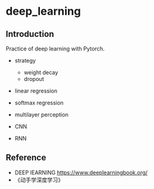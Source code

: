 # deep_learning
## Introduction
Practice of deep learning with Pytorch.

- strategy
    - weight decay
    - dropout

- linear regression
- softmax regression
- multilayer perception
- CNN
- RNN

## Reference
- DEEP lEARNING https://www.deeplearningbook.org/
- 《动手学深度学习》